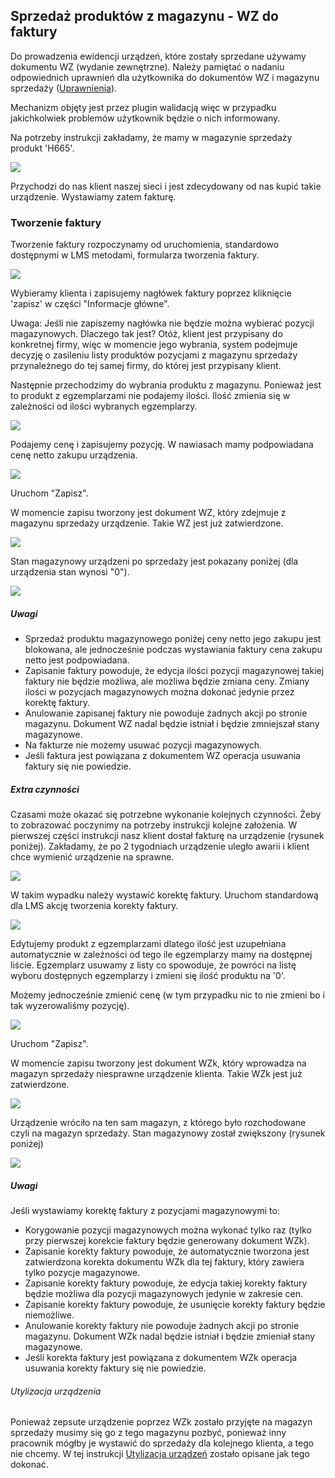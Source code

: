 ## Sprzedaż produktów z magazynu - WZ do faktury

Do prowadzenia ewidencji urządzeń, które zostały sprzedane używamy dokumentu WZ (wydanie zewnętrzne). Należy pamiętać o nadaniu odpowiednich uprawnień dla użytkownika do dokumentów WZ i magazynu sprzedaży ([Uprawnienia](uprawnienia.md)).

Mechanizm objęty jest przez plugin walidacją więc w przypadku jakichkolwiek problemów użytkownik będzie o nich informowany.

Na potrzeby instrukcji zakładamy, że mamy w magazynie sprzedaży produkt 'H665'.

![](https://www.chilan.com/lms-plus/screenshots/warehouse/wh-154.png)

Przychodzi do nas klient naszej sieci i jest zdecydowany od nas kupić takie urządzenie. Wystawiamy zatem fakturę.

### Tworzenie faktury

Tworzenie faktury rozpoczynamy od uruchomienia, standardowo dostępnymi w LMS metodami, formularza tworzenia faktury.

![](https://www.chilan.com/lms-plus/screenshots/warehouse/wh-155.png)

Wybieramy klienta i zapisujemy nagłówek faktury poprzez kliknięcie 'zapisz' w części "Informacje główne".

Uwaga: Jeśli nie zapiszemy nagłówka nie będzie można wybierać pozycji magazynowych. Dlaczego tak jest? Otóż, klient jest przypisany do konkretnej firmy, więc w momencie jego wybrania, system podejmuje decyzję o zasileniu listy produktów pozycjami z magazynu sprzedaży przynależnego do tej samej firmy, do której jest przypisany klient.

Następnie przechodzimy do wybrania produktu z magazynu. Ponieważ jest to produkt z egzemplarzami nie podajemy ilości. Ilość zmienia się w zależności od ilości wybranych egzemplarzy.

![](https://www.chilan.com/lms-plus/screenshots/warehouse/wh-156.png)

Podajemy cenę i zapisujemy pozycję. W nawiasach mamy podpowiadana cenę netto zakupu urządzenia.

![](https://www.chilan.com/lms-plus/screenshots/warehouse/wh-157.png)

Uruchom "Zapisz".

W momencie zapisu tworzony jest dokument WZ, który zdejmuje z magazynu sprzedaży urządzenie. Takie WZ jest już zatwierdzone.

![](https://www.chilan.com/lms-plus/screenshots/warehouse/wh-158.png)

Stan magazynowy urządzeni po sprzedaży jest pokazany poniżej (dla urządzenia stan wynosi "0").

![](https://www.chilan.com/lms-plus/screenshots/warehouse/wh-159.png)

##### Uwagi

- Sprzedaż produktu magazynowego poniżej ceny netto jego zakupu jest blokowana, ale jednocześnie podczas wystawiania faktury cena zakupu netto jest podpowiadana.
- Zapisanie faktury powoduje, że edycja ilości pozycji magazynowej takiej faktury nie będzie możliwa, ale możliwa będzie zmiana ceny. Zmiany ilości  w pozycjach magazynowych można dokonać jedynie przez korektę faktury.
- Anulowanie zapisanej faktury nie powoduje żadnych akcji po stronie magazynu. Dokument WZ nadal będzie istniał i będzie zmniejszał stany magazynowe.
- Na fakturze nie możemy usuwać pozycji magazynowych.
- Jeśli faktura jest powiązana z dokumentem WZ operacja usuwania faktury się nie powiedzie.

##### Extra czynności

Czasami może okazać się potrzebne wykonanie kolejnych czynności. Żeby to zobrazować poczynimy na potrzeby instrukcji kolejne założenia. W pierwszej części instrukcji nasz klient dostał fakturę na urządzenie (rysunek poniżej). Zakładamy, że po 2 tygodniach urządzenie uległo awarii i klient chce wymienić urządzenie na sprawne.

![](https://www.chilan.com/lms-plus/screenshots/warehouse/wh-157.png)

W takim wypadku należy wystawić korektę faktury. Uruchom standardową dla LMS akcję tworzenia korekty faktury.

![](https://www.chilan.com/lms-plus/screenshots/warehouse/wh-160.png)

Edytujemy produkt z egzemplarzami dlatego ilość jest uzupełniana automatycznie w zależności od tego ile egzemplarzy mamy na dostępnej liście. Egzemplarz usuwamy z listy co spowoduje, że powróci na listę wyboru dostępnych egzemplarzy i zmieni się ilość produktu na '0'.

Możemy jednocześnie zmienić cenę (w tym przypadku nic to nie zmieni bo i tak wyzerowaliśmy pozycję).

![](https://www.chilan.com/lms-plus/screenshots/warehouse/wh-161.png)

Uruchom "Zapisz".

W momencie zapisu tworzony jest dokument WZk, który wprowadza na magazyn sprzedaży niesprawne urządzenie klienta. Takie WZk jest już zatwierdzone.

![](https://www.chilan.com/lms-plus/screenshots/warehouse/wh-162.png)

Urządzenie wróciło na ten sam magazyn, z którego było rozchodowane czyli na magazyn sprzedaży. Stan magazynowy został zwiększony (rysunek poniżej)

![](https://www.chilan.com/lms-plus/screenshots/warehouse/wh-163.png)

##### Uwagi

Jeśli wystawiamy korektę faktury z pozycjami magazynowymi to:
  - Korygowanie pozycji magazynowych można wykonać tylko raz (tylko przy pierwszej korekcie faktury będzie generowany dokument WZk).
  - Zapisanie korekty faktury powoduje, że automatycznie tworzona jest zatwierdzona korekta dokumentu WZk dla tej faktury, który zawiera tylko pozycje magazynowe.
  - Zapisanie korekty faktury powoduje, że edycja takiej korekty faktury będzie możliwa dla pozycji magazynowych jedynie w zakresie cen.
  - Zapisanie korekty faktury powoduje, że usunięcie korekty faktury będzie niemożliwe.
  - Anulowanie korekty faktury nie powoduje żadnych akcji po stronie magazynu. Dokument WZk nadal będzie istniał i będzie zmieniał stany magazynowe.
- Jeśli korekta faktury jest powiązana z dokumentem WZk operacja usuwania korekty faktury się nie powiedzie.

###### Utylizacja urządzenia

Ponieważ zepsute urządzenie poprzez WZk zostało przyjęte na magazyn sprzedaży musimy się go z tego magazynu pozbyć, ponieważ inny pracownik mógłby je wystawić do sprzedaży dla kolejnego klienta, a tego nie chcemy. W tej instrukcji  [Utylizacja urządzeń](utylizacja_urzadzen.md) zostało opisane jak tego dokonać.

